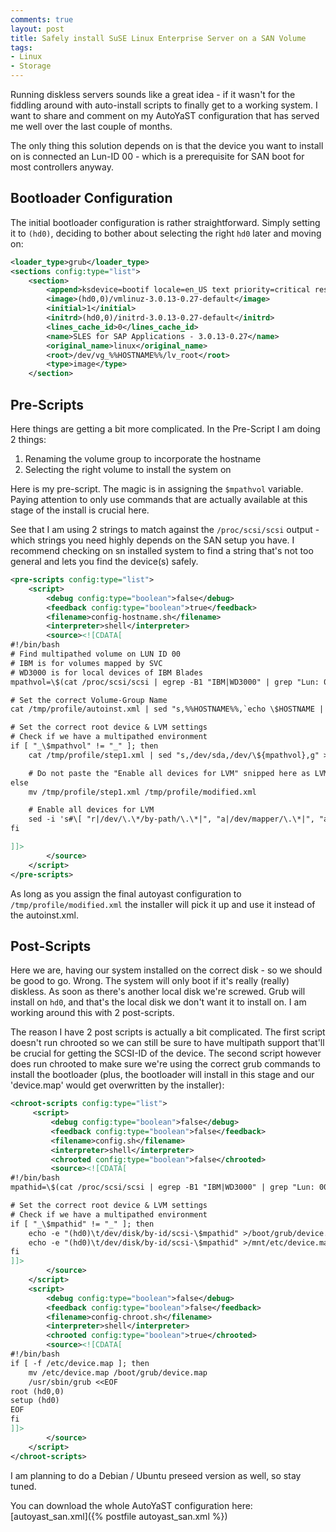 ```yaml
---
comments: true
layout: post
title: Safely install SuSE Linux Enterprise Server on a SAN Volume
tags:
- Linux
- Storage
---
```

Running diskless servers sounds like a great idea - if it wasn't for the fiddling around with auto-install scripts to finally get to a working system. I want to share and comment on my AutoYaST configuration that has served me well over the last couple of months.

<!-- more -->

The only thing this solution depends on is that the device you want to install on is connected an Lun-ID 00 - which is a prerequisite for SAN boot for most controllers anyway.

## Bootloader Configuration

The initial bootloader configuration is rather straightforward. Simply setting it to `(hd0)`, deciding to bother about selecting the right `hd0` later and moving on:

```xml
<loader_type>grub</loader_type>
<sections config:type="list">
    <section>
        <append>ksdevice=bootif locale=en_US text priority=critical resume=/dev/vg_%%HOSTNAME%%/lv_swap splash=silent crashkernel=256M-:128M showopts</append>
        <image>(hd0,0)/vmlinuz-3.0.13-0.27-default</image>
        <initial>1</initial>
        <initrd>(hd0,0)/initrd-3.0.13-0.27-default</initrd>
        <lines_cache_id>0</lines_cache_id>
        <name>SLES for SAP Applications - 3.0.13-0.27</name>
        <original_name>linux</original_name>
        <root>/dev/vg_%%HOSTNAME%%/lv_root</root>
        <type>image</type>
    </section>
```

## Pre-Scripts

Here things are getting a bit more complicated. In the Pre-Script I am doing 2 things:

1. Renaming the volume group to incorporate the hostname
2. Selecting the right volume to install the system on

Here is my pre-script. The magic is in assigning the `$mpathvol` variable. Paying attention to only use commands that are actually available at this stage of the install is crucial here.

See that I am using 2 strings to match against the `/proc/scsi/scsi` output - which strings you need highly depends on the SAN setup you have. I recommend checking on sn installed system to find a string that's not too general and lets you find the device(s) safely.

```xml
<pre-scripts config:type="list">
    <script>
        <debug config:type="boolean">false</debug>
        <feedback config:type="boolean">true</feedback>
        <filename>config-hostname.sh</filename>
        <interpreter>shell</interpreter>
        <source><![CDATA[
#!/bin/bash
# Find multipathed volume on LUN ID 00
# IBM is for volumes mapped by SVC
# WD3000 is for local devices of IBM Blades
mpathvol=\$(cat /proc/scsi/scsi | egrep -B1 "IBM|WD3000" | grep "Lun: 00" | while read x1 dev x2 chan x3 id x4 lun; do echo \${dev/scsi/}\:\${chan:1}\:\${id:1}\:\${lun:1}; done | while read device; do ls -1 /sys/class/scsi_device/\$device/device/block; done | tr '\n' '|' | sed 's/|\$/\n/g' | while read search; do multipath -ll | egrep -w -B3 "\$search"; done | head -n1 | cut -d" " -f2)

# Set the correct Volume-Group Name
cat /tmp/profile/autoinst.xml | sed "s,%%HOSTNAME%%,`echo \$HOSTNAME | cut -d"." -f1`,g" > /tmp/profile/step1.xml

# Set the correct root device & LVM settings
# Check if we have a multipathed environment
if [ "_\$mpathvol" != "_" ]; then
    cat /tmp/profile/step1.xml | sed "s,/dev/sda,/dev/\${mpathvol},g" >/tmp/profile/modified.xml

    # Do not paste the "Enable all devices for LVM" snipped here as LVM will spit on the reoccurrence of devices by path
else
    mv /tmp/profile/step1.xml /tmp/profile/modified.xml

    # Enable all devices for LVM
    sed -i 's#\[ "r|/dev/\.\*/by-path/\.\*|", "a|/dev/mapper/\.\*|", "a|/dev/\.\*/by-id/\.\*|", "r/\.\*/" \]#\[ "a/\.\*/" \]#g' /etc/lvm/lvm.conf
fi

]]>
        </source>
    </script>
</pre-scripts>
```

As long as you assign the final autoyast configuration to `/tmp/profile/modified.xml` the installer will pick it up and use it instead of the autoinst.xml.

## Post-Scripts

Here we are, having our system installed on the correct disk - so we should be good to go. Wrong. The system will only boot if it's really (really) diskless. As soon as there's another local disk we're screwed. Grub will install on `hd0`, and that's the local disk we don't want it to install on. I am working around this with 2 post-scripts.

The reason I have 2 post scripts is actually a bit complicated. The first script doesn't run chrooted so we can still be sure to have multipath support that'll be crucial for getting the SCSI-ID of the device. The second script however does run chrooted to make sure we're using the correct grub commands to install the bootloader (plus, the bootloader will install in this stage and our 'device.map' would get overwritten by the installer):

```xml
<chroot-scripts config:type="list">
     <script>
         <debug config:type="boolean">false</debug>
         <feedback config:type="boolean">false</feedback>
         <filename>config.sh</filename>
         <interpreter>shell</interpreter>
         <chrooted config:type="boolean">false</chrooted>
         <source><![CDATA[
#!/bin/bash
mpathid=\$(cat /proc/scsi/scsi | egrep -B1 "IBM|WD3000" | grep "Lun: 00" | while read x1 dev x2 chan x3 id x4 lun; do echo \${dev/scsi/}\:\${chan:1}\:\${id:1}\:\${lun:1}; done | while read device; do ls -1 /sys/class/scsi_device/\$device/device/block; done | tr '\n' '|' | sed 's/|\$/\n/g' | while read search; do multipath -ll | egrep -w -B3 "\$search"; done | head -n1 | cut -d" " -f1)

# Set the correct root device & LVM settings
# Check if we have a multipathed environment
if [ "_\$mpathid" != "_" ]; then
    echo -e "(hd0)\t/dev/disk/by-id/scsi-\$mpathid" >/boot/grub/device.map
    echo -e "(hd0)\t/dev/disk/by-id/scsi-\$mpathid" >/mnt/etc/device.map
fi
]]>
        </source>
    </script>
    <script>
        <debug config:type="boolean">false</debug>
        <feedback config:type="boolean">false</feedback>
        <filename>config-chroot.sh</filename>
        <interpreter>shell</interpreter>
        <chrooted config:type="boolean">true</chrooted>
        <source><![CDATA[
#!/bin/bash
if [ -f /etc/device.map ]; then
    mv /etc/device.map /boot/grub/device.map
    /usr/sbin/grub <<EOF
root (hd0,0)
setup (hd0)
EOF
fi
]]>
        </source>
    </script>
</chroot-scripts>
```

I am planning to do a Debian / Ubuntu preseed version as well, so stay tuned.

You can download the whole AutoYaST configuration here: [autoyast_san.xml]({% postfile autoyast_san.xml %})
